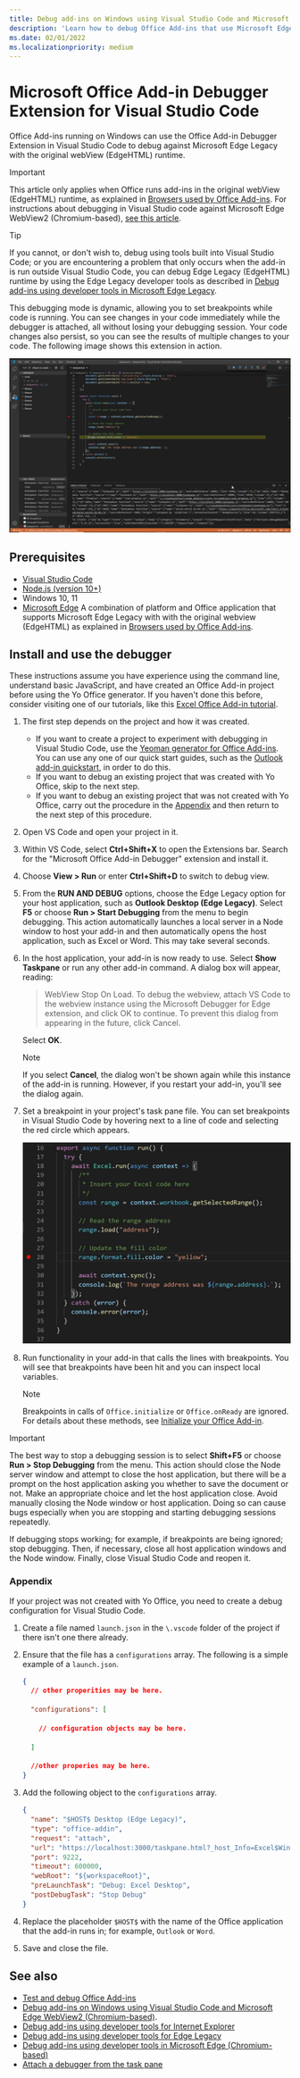 ```yaml
---
title: Debug add-ins on Windows using Visual Studio Code and Microsoft Edge legacy WebView (EdgeHTML)
description: 'Learn how to debug Office Add-ins that use Microsoft Edge Legacy WebView (EdgeHTML) by using the Office Add-in Debugger Extension in VS Code.'
ms.date: 02/01/2022
ms.localizationpriority: medium
---
```


# Microsoft Office Add-in Debugger Extension for Visual Studio Code

Office Add-ins running on Windows can use the Office Add-in Debugger Extension in Visual Studio Code to debug against Microsoft Edge Legacy with the original webView (EdgeHTML) runtime. 

> [!IMPORTANT]
> This article only applies when Office runs add-ins in the original webView (EdgeHTML) runtime, as explained in [Browsers used by Office Add-ins](../concepts/browsers-used-by-office-web-add-ins.md). For instructions about debugging in Visual Studio code against Microsoft Edge WebView2 (Chromium-based), [see this article](debug-desktop-using-edge-chromium.md).

> [!TIP]
> If you cannot, or don't wish to, debug using tools built into Visual Studio Code; or you are encountering a problem that only occurs when the add-in is run outside Visual Studio Code, you can debug Edge Legacy (EdgeHTML) runtime by using the Edge Legacy developer tools as described in [Debug add-ins using developer tools in Microsoft Edge Legacy](debug-add-ins-using-devtools-edge-legacy.md).

This debugging mode is dynamic, allowing you to set breakpoints while code is running. You can see changes in your code immediately while the debugger is attached, all without losing your debugging session. Your code changes also persist, so you can see the results of multiple changes to your code. The following image shows this extension in action.

![Office Add-in Debugger Extension debugging a section of Excel add-ins.](../images/vs-debugger-extension-for-office-addins.jpg)

## Prerequisites

- [Visual Studio Code](https://code.visualstudio.com/)
- [Node.js (version 10+)](https://nodejs.org/)
- Windows 10, 11
- [Microsoft Edge](https://www.microsoft.com/edge) A combination of platform and Office application that supports Microsoft Edge Legacy with with the original webview (EdgeHTML) as explained in [Browsers used by Office Add-ins](../concepts/browsers-used-by-office-web-add-ins.md).

## Install and use the debugger

These instructions assume you have experience using the command line, understand basic JavaScript, and have created an Office Add-in project before using the Yo Office generator. If you haven't done this before, consider visiting one of our tutorials, like this [Excel Office Add-in tutorial](../tutorials/excel-tutorial.md).

1. The first step depends on the project and how it was created.

   - If you want to create a project to experiment with debugging in Visual Studio Code, use the [Yeoman generator for Office Add-ins](https://github.com/OfficeDev/generator-office). You can use any one of our quick start guides, such as the [Outlook add-in quickstart](../quickstarts/outlook-quickstart.md), in order to do this. 
   - If you want to debug an existing project that was created with Yo Office, skip to the next step.
   - If you want to debug an existing project that was not created with Yo Office, carry out the procedure in the [Appendix](#appendix) and then return to the next step of this procedure.


1. Open VS Code and open your project in it. 

1. Within VS Code, select **Ctrl+Shift+X** to open the Extensions bar. Search for the "Microsoft Office Add-in Debugger" extension and install it.

1. Choose  **View > Run** or enter **Ctrl+Shift+D** to switch to debug view.

1. From the **RUN AND DEBUG** options, choose the Edge Legacy option for your host application, such as **Outlook Desktop (Edge Legacy)**. Select **F5** or choose **Run > Start Debugging** from the menu to begin debugging. This action automatically launches a local server in a Node window to host your add-in and then automatically opens the host application, such as Excel or Word. This may take several seconds.

1. In the host application, your add-in is now ready to use. Select **Show Taskpane** or run any other add-in command. A dialog box will appear, reading:

   > WebView Stop On Load.
   > To debug the webview, attach VS Code to the webview instance using the Microsoft Debugger for Edge extension, and click OK to continue. To prevent this dialog from appearing in the future, click Cancel.

   Select **OK**.

   > [!NOTE]
   > If you select **Cancel**, the dialog won't be shown again while this instance of the add-in is running. However, if you restart your add-in, you'll see the dialog again.

1. Set a breakpoint in your project's task pane file. You can set breakpoints in Visual Studio Code by hovering next to a line of code and selecting the red circle which appears.

    ![Red circle appears on a line of code in Visual Studio Code.](../images/set-breakpoint.jpg)

1. Run functionality in your add-in that calls the lines with breakpoints. You will see that breakpoints have been hit and you can inspect local variables.

   > [!NOTE]
   > Breakpoints in calls of `Office.initialize` or `Office.onReady` are ignored. For details about these methods, see [Initialize your Office Add-in](../develop/initialize-add-in.md).

> [!IMPORTANT]
> The best way to stop a debugging session is to select **Shift+F5** or choose **Run > Stop Debugging** from the menu. This action should close the Node server window and attempt to close the host application, but there will be a prompt on the host application asking you whether to save the document or not. Make an appropriate choice and let the host application close. Avoid manually closing the Node window or host application. Doing so can cause bugs especially when you are stopping and starting debugging sessions repeatedly.
>
> If debugging stops working; for example, if breakpoints are being ignored; stop debugging. Then, if necessary, close all host application windows and the Node window. Finally, close Visual Studio Code and reopen it.

### Appendix

If your project was not created with Yo Office, you need to create a debug configuration for Visual Studio Code. 

1. Create a file named `launch.json` in the `\.vscode` folder of the project if there isn't one there already. 
1. Ensure that the file has a `configurations` array. The following is a simple example of a `launch.json`.

    ```json
    {
      // other properities may be here.

      "configurations": [

        // configuration objects may be here.

      ]

      //other properies may be here.
    }
    ```

1. Add the following object to the `configurations` array.

    ```json
    {
      "name": "$HOST$ Desktop (Edge Legacy)",
      "type": "office-addin",
      "request": "attach",
      "url": "https://localhost:3000/taskpane.html?_host_Info=Excel$Win32$16.01$en-US$$$$0",
      "port": 9222,
      "timeout": 600000,
      "webRoot": "${workspaceRoot}",
      "preLaunchTask": "Debug: Excel Desktop",
      "postDebugTask": "Stop Debug"
    }
    ```

1. Replace the placeholder `$HOST$` with the name of the Office application that the add-in runs in; for example, `Outlook` or `Word`.
1. Save and close the file.

## See also

- [Test and debug Office Add-ins](test-debug-office-add-ins.md)
- [Debug add-ins on Windows using Visual Studio Code and Microsoft Edge WebView2 (Chromium-based)](debug-desktop-using-edge-chromium.md).
- [Debug add-ins using developer tools for Internet Explorer](debug-add-ins-using-f12-tools-ie.md)
- [Debug add-ins using developer tools for Edge Legacy](debug-add-ins-using-devtools-edge-legacy.md)
- [Debug add-ins using developer tools in Microsoft Edge (Chromium-based)](debug-add-ins-using-devtools-edge-chromium.md)
- [Attach a debugger from the task pane](attach-debugger-from-task-pane.md)
